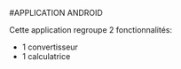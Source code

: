 #APPLICATION ANDROID

Cette application regroupe 2 fonctionnalités: 
- 1 convertisseur
- 1 calculatrice

